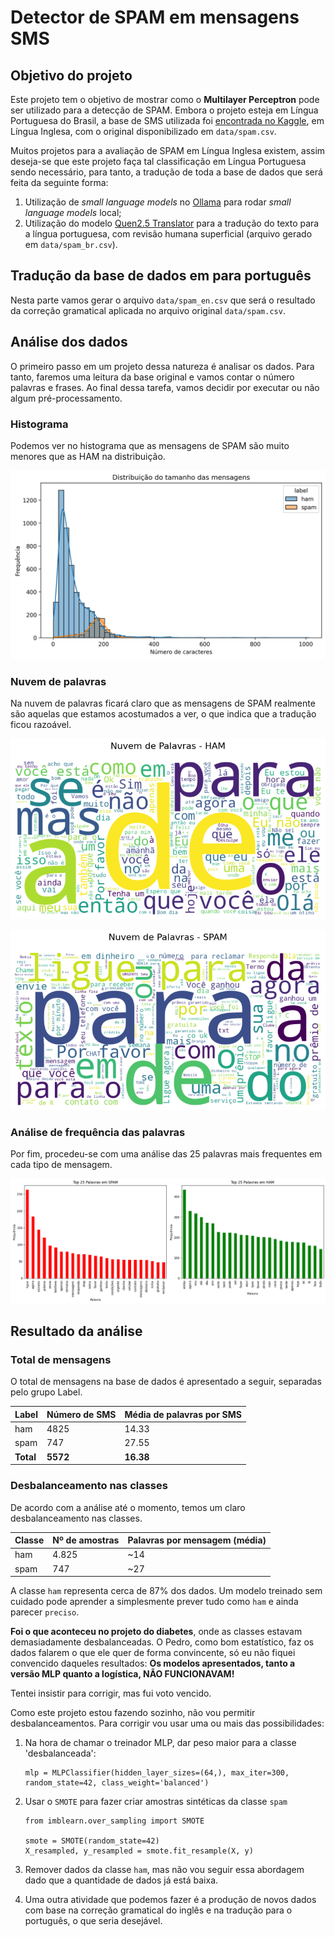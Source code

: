 # Detector de SPAM em mensagens SMS

## Objetivo do projeto

Este projeto tem o objetivo de mostrar como o **Multilayer Perceptron** pode ser utilizado para a detecção de SPAM. Embora o projeto esteja em Língua Portuguesa do Brasil, a base de SMS utilizada foi [encontrada no Kaggle](https://www.kaggle.com/code/dhgupta/bag-of-words-model/input), em Língua Inglesa, com o original disponibilizado em `data/spam.csv`.

Muitos projetos para a avaliação de SPAM em Língua Inglesa existem, assim deseja-se que este projeto faça tal classificação em Língua Portuguesa sendo necessário, para tanto, a tradução de toda a base de dados que será feita da seguinte forma:

1. Utilização de *small language models* no [Ollama](https://ollama.com) para rodar *small language models* local;
1. Utilização do modelo [Quen2.5 Translator](https://ollama.com/lauchacarro/qwen2.5-translator) para a tradução do texto para a língua portuguesa, com revisão humana superficial (arquivo gerado em `data/spam_br.csv`).

## Tradução da base de dados em para português

Nesta parte vamos gerar o arquivo `data/spam_en.csv` que será o resultado da correção gramatical aplicada no arquivo original `data/spam.csv`.

## Análise dos dados

O primeiro passo em um projeto dessa natureza é analisar os dados. Para tanto, faremos uma leitura da base original e vamos contar o número palavras e frases. Ao final dessa tarefa, vamos decidir por executar ou não algum pré-processamento.

### Histograma

Podemos ver no histograma que as mensagens de SPAM são muito menores que as HAM na distribuição.

![Histogram](./figures/histograma.png)

### Nuvem de palavras

Na nuvem de palavras ficará claro que as mensagens de SPAM realmente são aquelas que estamos acostumados a ver, o que indica que a tradução ficou razoável.

![HAM](./figures/nuvem_palavras_ham.png)

![SPAM](./figures/nuvem_palavras_spam.png)

### Análise de frequência das palavras

Por fim, procedeu-se com uma análise das 25 palavras mais frequentes em cada tipo de mensagem.

![Frequency](./figures/top_25_palavras.png)

## Resultado da análise

### Total de mensagens

O total de mensagens na base de dados é apresentado a seguir, separadas pelo grupo Label.

| **Label** | **Número de SMS** | **Média de palavras por SMS** |
|-----------|-------------------|------------------------------|
| ham       | 4825              | 14.33                        |
| spam      | 747               | 27.55                        |
| **Total** | **5572**          | **16.38**                    |

### Desbalanceamento nas classes

De acordo com a análise até o momento, temos um claro desbalanceamento nas classes.

| Classe | Nº de amostras | Palavras por mensagem (média) |
| ------ | -------------- | ----------------------------- |
| ham    | 4.825          | \~14                          |
| spam   | 747            | \~27                          |

A classe `ham` representa cerca de 87% dos dados. Um modelo treinado sem cuidado pode aprender a simplesmente prever tudo como `ham` e ainda parecer `preciso`.
    
**Foi o que aconteceu no projeto do diabetes**, onde as classes estavam demasiadamente desbalanceadas. O Pedro, como bom estatístico, faz os dados falarem o que ele quer de forma convincente, só eu não fiquei convencido daqueles resultados: **Os modelos apresentados, tanto a versão MLP quanto a logística, NÃO FUNCIONAVAM!**
    
Tentei insistir para corrigir, mas fui voto vencido.

Como este projeto estou fazendo sozinho, não vou permitir desbalanceamentos. Para corrigir vou usar uma ou mais das possibilidades:

1. Na hora de chamar o treinador MLP, dar peso maior para a classe 'desbalanceada':
    ```
    mlp = MLPClassifier(hidden_layer_sizes=(64,), max_iter=300, random_state=42, class_weight='balanced')
    ```

1. Usar o `SMOTE` para fazer criar amostras sintéticas da classe `spam`
    ```
    from imblearn.over_sampling import SMOTE

    smote = SMOTE(random_state=42)
    X_resampled, y_resampled = smote.fit_resample(X, y)
    ```

1. Remover dados da classe `ham`, mas não vou seguir essa abordagem dado que a quantidade de dados já está baixa.

1. Uma outra atividade que podemos fazer é a produção de novos dados com base na correção gramatical do inglês e na tradução para o português, o que seria desejável.